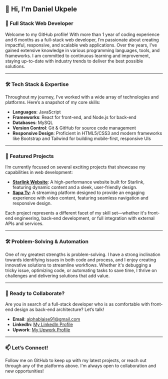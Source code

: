 ## 👋 Hi, I'm Daniel Ukpele

### 🚀 Full Stack Web Developer

Welcome to my GitHub profile! With more than 1 year of coding experience and 6 months as a full-stack web developer, I’m passionate about creating impactful, responsive, and scalable web applications. Over the years, I've gained extensive knowledge in various programming languages, tools, and frameworks. I am committed to continuous learning and improvement, staying up-to-date with industry trends to deliver the best possible solutions.

---

### 🛠️ Tech Stack & Expertise

Throughout my journey, I've worked with a wide array of technologies and platforms. Here’s a snapshot of my core skills:

- **Languages**: JavaScript
- **Frameworks**: React for front-end, and Node.js for back-end
- **Databases**: MySQL
- **Version Control**: Git & GitHub for source code management
- **Responsive Design**: Proficient in HTML5/CSS3 and modern frameworks like Bootstrap and Tailwind for building mobile-first, responsive UIs

---

### 🌟 Featured Projects

I’m currently focused on several exciting projects that showcase my capabilities in web development:

- **[Starlink Website](https://starlinknetworkandmangement.com.ng)**: A high-performance website built for Starlink, featuring dynamic content and a sleek, user-friendly design.
- **[Sapa Tv](https://sapatv.ng)**: A streaming platform designed to provide an engaging experience with video content, featuring seamless navigation and responsive design.

Each project represents a different facet of my skill set—whether it's front-end engineering, back-end development, or full integration with external APIs and services.

---

### 🛠️ Problem-Solving & Automation

One of my greatest strengths is problem-solving. I have a strong inclination towards identifying issues in both code and process, and I enjoy creating innovative solutions to streamline workflows. Whether it's debugging a tricky issue, optimizing code, or automating tasks to save time, I thrive on challenges and delivering solutions that add value.


---

### 💼 Ready to Collaborate?

Are you in search of a full-stack developer who is as comfortable with front-end design as back-end architecture? Let’s talk!

- **Email**: alphablaise91@gmail.com
- **LinkedIn**: [My LinkedIn Profile](https://linkedin.com/in/ekojodu)
- **Upwork**: [My Upwork Profile](https://www.upwork.com/freelancers/~0153c8a69d911fba55)

---

### 📫 Let’s Connect!

Follow me on GitHub to keep up with my latest projects, or reach out through any of the platforms above. I'm always open to collaboration and new opportunities!
